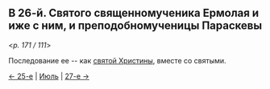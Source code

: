 
## В 26-й. Святого священномученика Ермолая и иже с ним, и преподобномученицы Параскевы

<*p. 171 / 111*>

Последование ее -- как [святой Христины](07_24_MES.ru.md), вместе со святыми. 

[← 25-е](07_25_MES.ru.md) | [Июль](README.md#26-й) | [27-е →](07_27_MES.ru.md)
